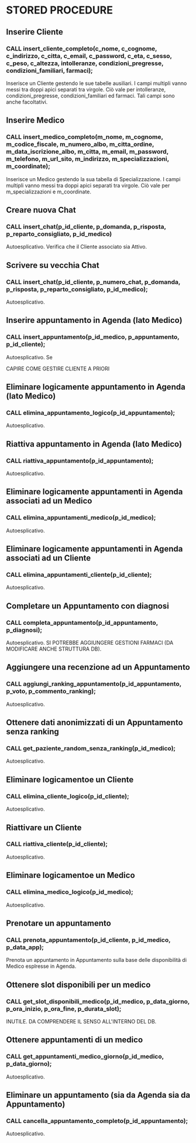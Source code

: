 # STORED PROCEDURE
## Inserire Cliente
###  CALL insert_cliente_completo(c_nome, c_cognome, c_indirizzo, c_citta, c_email, c_password, c_eta, c_sesso, c_peso, c_altezza, intolleranze, condizioni_pregresse, condizioni_familiari, farmaci);
Inserisce un Cliente gestendo le sue tabelle ausiliari. I campi multipli vanno messi tra doppi apici separati tra virgole.
Ciò vale per intolleranze, condizioni_pregresse, condizioni_familiari ed farmaci.
Tali campi sono anche facoltativi.

## Inserire Medico
### CALL insert_medico_completo(m_nome, m_cognome, m_codice_fiscale, m_numero_albo, m_citta_ordine, m_data_iscrizione_albo, m_citta, m_email, m_password, m_telefono, m_url_sito, m_indirizzo, m_specializzazioni, m_coordinate);
Inserisce un Medico gestendo la sua tabella di Specializzazione. I campi multipli vanno messi tra doppi apici separati tra virgole.
Ciò vale per m_specializzazioni e m_coordinate.

## Creare nuova Chat
### CALL insert_chat(p_id_cliente, p_domanda, p_risposta, p_reparto_consigliato, p_id_medico)
Autoesplicativo. Verifica che il Cliente associato sia Attivo.

## Scrivere su vecchia Chat
### CALL insert_chat(p_id_cliente, p_numero_chat, p_domanda, p_risposta, p_reparto_consigliato, p_id_medico);
Autoesplicativo.






## Inserire appuntamento in Agenda (lato Medico)
### CALL insert_appuntamento(p_id_medico, p_appuntamento, p_id_cliente);
Autoesplicativo. Se 

CAPIRE COME GESTIRE CLIENTE A PRIORI






## Eliminare logicamente appuntamento in Agenda (lato Medico)
### CALL elimina_appuntamento_logico(p_id_appuntamento);
Autoesplicativo.

## Riattiva appuntamento in Agenda (lato Medico)
### CALL riattiva_appuntamento(p_id_appuntamento);
Autoesplicativo.

## Eliminare logicamente appuntamenti in Agenda associati ad un Medico
### CALL elimina_appuntamenti_medico(p_id_medico);
Autoesplicativo.

## Eliminare logicamente appuntamenti in Agenda associati ad un Cliente
### CALL elimina_appuntamenti_cliente(p_id_cliente);
Autoesplicativo.

## Completare un Appuntamento con diagnosi
### CALL completa_appuntamento(p_id_appuntamento, p_diagnosi);
Autoesplicativo.
SI POTREBBE AGGIUNGERE GESTIONI FARMACI (DA MODIFICARE ANCHE STRUTTURA DB).

## Aggiungere una recenzione ad un Appuntamento
### CALL aggiungi_ranking_appuntamento(p_id_appuntamento, p_voto, p_commento_ranking);
Autoesplicativo.

## Ottenere dati anonimizzati di un Appuntamento senza ranking
### CALL get_paziente_random_senza_ranking(p_id_medico);
Autoesplicativo.

## Eliminare logicamentoe un Cliente
### CALL elimina_cliente_logico(p_id_cliente);
Autoesplicativo.

## Riattivare un Cliente
### CALL riattiva_cliente(p_id_cliente);
Autoesplicativo.

## Eliminare logicamentoe un Medico
### CALL elimina_medico_logico(p_id_medico);
Autoesplicativo.

## Prenotare un appuntamento
### CALL prenota_appuntamento(p_id_cliente, p_id_medico, p_data_app);
Prenota un appuntamento in Appuntamento sulla base delle disponibilità di Medico esplresse in Agenda.

## Ottenere slot disponibili per un medico
### CALL get_slot_disponibili_medico(p_id_medico, p_data_giorno, p_ora_inizio, p_ora_fine, p_durata_slot);
INUTILE. DA COMPRENDERE IL SENSO ALL'INTERNO DEL DB.

## Ottenere appuntamenti di un medico
### CALL get_appuntamenti_medico_giorno(p_id_medico, p_data_giorno);
Autoesplicativo.

## Eliminare un appuntamento (sia da Agenda sia da Appuntamento)
### CALL cancella_appuntamento_completo(p_id_appuntamento);
Autoesplicativo.

